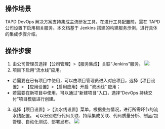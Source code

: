 ## 操作场景
TAPD DevOps 解决方案支持集成主流研发工具，在进行工具配置前，需在 TAPD 公司设置下启用相关服务。本文档基于 Jenkins 搭建的构建服务示例，进行具体的集成步骤介绍。
## 操作步骤
1. 由公司管理员选择【公司管理】>【服务集成】关联“Jenkins”服务。
 ![](https://main.qcloudimg.com/raw/b613e78850167db8136a6e7d6e1ccde6.png)
2. 项目下启用“流水线”应用。
 - 若需要在已有项目中使用，可以由项目管理员进入对应项目，选择【项目设置】> 【应用设置】>【启用应用】开启 “流水线” 应用；
 - 若需要在新项目中使用，可以通过“新建项目”入口，选择“DevOps 持续交付”项目模版进行创建。
3. 选择【项目设置】>【流水线设置】菜单，根据业务情况，进行所需环节的流水线配置。
可以分别进行代码关联、持续集成关联、代码质量分析、制品/包管理、自动化测试、部署发布。
 ![](https://main.qcloudimg.com/raw/032a2ce401d1b240962655644ebba544.png)

